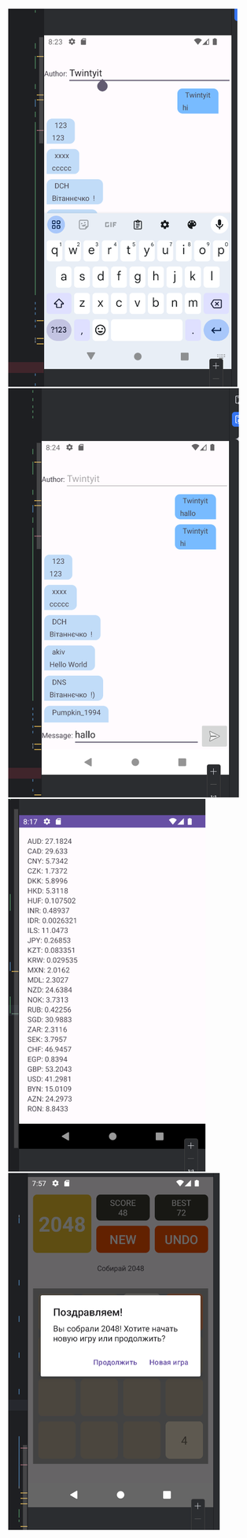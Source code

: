 ![Alt text](images/scr3.png)
![Alt text](images/scr4.png)
![Alt text](images/scr2.png)
![Alt text](images/scr1.png)

